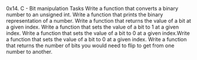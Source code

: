 0x14. C - Bit manipulation
Tasks 
Write a function that converts a binary number to an unsigned int.
Write a function that prints the binary representation of a number.
Write a function that returns the value of a bit at a given index.
Write a function that sets the value of a bit to 1 at a given index.
Write a function that sets the value of a bit to 0 at a given index.Write a function that sets the value of a bit to 0 at a given index.
Write a function that returns the number of bits you would need to flip to get from one number to another.
